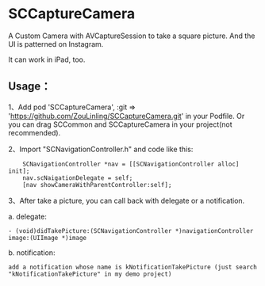 SCCaptureCamera
===============

A Custom Camera with AVCaptureSession to take a square picture. And the UI is patterned on Instagram.

It can work in iPad, too.

Usage：
----------
1、Add pod 'SCCaptureCamera', :git => 'https://github.com/ZouLinling/SCCaptureCamera.git' in your Podfile. Or you can drag SCCommon and SCCaptureCamera in your project(not recommended).

2、Import "SCNavigationController.h" and code like this:
```
    SCNavigationController *nav = [[SCNavigationController alloc] init];
    nav.scNaigationDelegate = self;
    [nav showCameraWithParentController:self];
```    
3、After take a picture, you can call back with delegate or a notification.

a. delegate:
```
- (void)didTakePicture:(SCNavigationController *)navigationController image:(UIImage *)image
```
b. notification:
```
add a notification whose name is kNotificationTakePicture (just search "kNotificationTakePicture" in my demo project)
```





